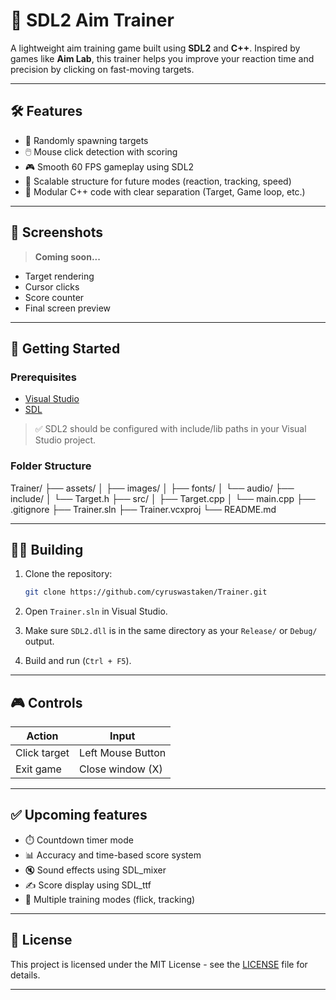 # 🎯 SDL2 Aim Trainer

A lightweight aim training game built using **SDL2** and **C++**. Inspired by games like **Aim Lab**, this trainer helps you improve your reaction time and precision by clicking on fast-moving targets.

---

## 🛠️ Features

- 🔴 Randomly spawning targets
- 🖱️ Mouse click detection with scoring
- 🎮 Smooth 60 FPS gameplay using SDL2
- 🎯 Scalable structure for future modes (reaction, tracking, speed)
- 🧱 Modular C++ code with clear separation (Target, Game loop, etc.)

---

## 📸 Screenshots

> **Coming soon...**

- Target rendering
- Cursor clicks
- Score counter
- Final screen preview

---

## 🚀 Getting Started

### Prerequisites

- [Visual Studio](https://visualstudio.microsoft.com/)
- [SDL](https://github.com/libsdl-org/SDL/releases)

> ✅ SDL2 should be configured with include/lib paths in your Visual Studio project.

### Folder Structure
Trainer/
├── assets/
│ ├── images/
│ ├── fonts/
│ └── audio/
├── include/
│ └── Target.h
├── src/
│ ├── Target.cpp
│ └── main.cpp
├── .gitignore
├── Trainer.sln
├── Trainer.vcxproj
└── README.md


---

## 🧑‍💻 Building

1. Clone the repository:
    ```bash
    git clone https://github.com/cyruswastaken/Trainer.git
    ```

2. Open `Trainer.sln` in Visual Studio.

3. Make sure `SDL2.dll` is in the same directory as your `Release/` or `Debug/` output.

4. Build and run (`Ctrl + F5`).

---

## 🎮 Controls

| Action            | Input               |
|------------------|---------------------|
| Click target      | Left Mouse Button   |
| Exit game         | Close window (X)    |

---

## ✅ Upcoming features

- ⏱️ Countdown timer mode
- 📊 Accuracy and time-based score system
- 🔇 Sound effects using SDL_mixer
- ✍️ Score display using SDL_ttf
- 🎯 Multiple training modes (flick, tracking)

---

## 📝 License

This project is licensed under the MIT License - see the [LICENSE](LICENSE) file for details.

---


